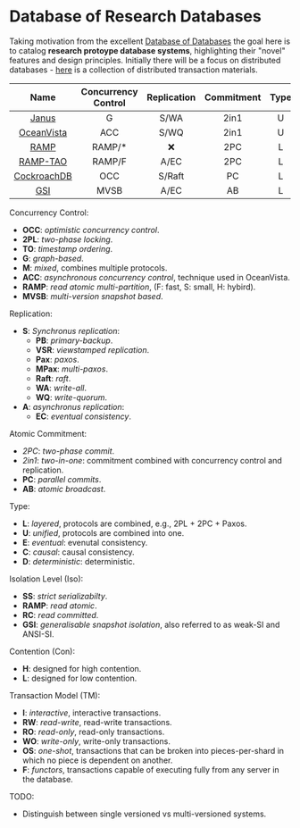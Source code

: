 # Database of Research Databases

Taking motivation from the excellent [Database of Databases](https://dbdb.io/) the goal here is to catalog **research protoype database systems**, highlighting their "novel" features and design principles.
Initially there will be a focus on distributed databases - [here](https://github.com/rystsov/awesome-distributed-transactions) is a collection of distributed transaction materials.

| Name | Concurrency Control | Replication | Commitment | Type | Isolation | Contention | TM | MPT |
| :---:| :-:| :--: | :-: | :--: | :--: | :--: |:--:|:--:|
| [Janus](https://github.com/jackwaudby/dbordb/blob/main/summaries/janus.md)                  | G    |S/WA  |2in1|U|SS |H  | OS  |:white_check_mark:|
| [OceanVista](https://github.com/jackwaudby/dbordb/blob/main/summaries/oceanvista.md)        | ACC  |S/WQ  |2in1|U|SS |L/H| F   |:white_check_mark:|
| [RAMP](https://github.com/jackwaudby/dbordb/blob/main/summaries/ramp.md)                    |RAMP/*|:x:   |2PC |L|RA |L/H|GRW  |:white_check_mark:|
| [RAMP-TAO](https://github.com/jackwaudby/dbordb/blob/main/summaries/ramp_tao.md)            |RAMP/F|A/EC  |2PC |L|RA |H  |RO/WO|:white_check_mark:|
| [CockroachDB](https://github.com/jackwaudby/dbordb/blob/main/summaries/cockroach.md)        |OCC   |S/Raft|PC  |L|S  |-  |I    |:white_check_mark:|
| [GSI](https://github.com/jackwaudby/dbordb/blob/main/summaries/gsi.md)                      |MVSB   |A/EC  |AB  |L|G/PC-SI|-  |I    |:x:|

Concurrency Control:
+ **OCC**: *optimistic concurrency control*.
+ **2PL**: *two-phase locking*.
+ **TO**: *timestamp ordering*.
+ **G**: *graph-based*.
+ **M**: *mixed*, combines multiple protocols.
+ **ACC**: *asynchronous concurrency control*, technique used in OceanVista.
+ **RAMP**: *read atomic multi-partition*, (F: fast, S: small, H: hybird).
+ **MVSB**: *multi-version snapshot based*.


Replication:
+ **S**: *Synchronus replication*:
  + **PB**: *primary-backup*.
  + **VSR**: *viewstamped replication*.
  + **Pax**: *paxos*.
  + **MPax**: *multi-paxos*.
  + **Raft**: *raft*.
  + **WA**: *write-all*.
  + **WQ**: *write-quorum*.
+ **A**: *asynchronus replication*:
  +  **EC**: *eventual consistency*.

Atomic Commitment:
* *2PC*: *two-phase commit*.
* *2in1*: *two-in-one*: commitment combined with concurrency control and replication.
* **PC**: *parallel commits*.
* **AB**: *atomic broadcast*.

Type:
+ **L**: *layered*, protocols are combined, e.g., 2PL + 2PC + Paxos.
+ **U**: *unified*, protocols are combined into one.
+ **E**: *eventual*: evenutal consistency.
+ **C**: *causal*: causal consistency.
+ **D**: *deterministic*: deterministic.

Isolation Level (Iso): 
+ **SS**: *strict serializabilty*.
+ **RAMP**: *read atomic*.
+ **RC**: *read committed*.
+ **GSI**: *generalisable snapshot isolation*, also referred to as weak-SI and ANSI-SI.

Contention (Con): 
+ **H**: designed for high contention.
+ **L**: designed for low contention.

Transaction Model (TM):
+ **I**: *interactive*, interactive transactions.
+ **RW**: *read-write*, read-write transactions.
+ **RO**: *read-only*, read-only transactions.
+ **WO**: *write-only*, write-only transactions.
+ **OS**: *one-shot*, transactions that can be broken into pieces-per-shard in which no piece is dependent on another.
+ **F**: *functors*, transactions capable of executing fully from any server in the database.

TODO:
* Distinguish between single versioned vs multi-versioned systems. 
